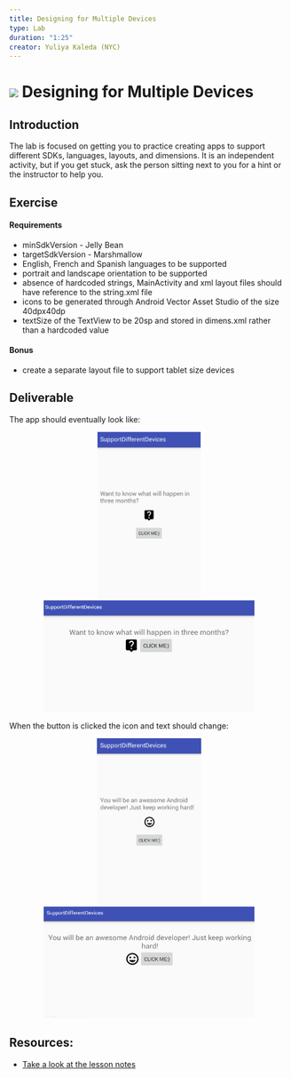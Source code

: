 ```yaml
---
title: Designing for Multiple Devices
type: Lab
duration: "1:25"
creator: Yuliya Kaleda (NYC)
---
```





# ![](https://ga-dash.s3.amazonaws.com/production/assets/logo-9f88ae6c9c3871690e33280fcf557f33.png)  Designing for Multiple Devices

## Introduction  
The lab is focused on getting you to practice creating apps to support different SDKs, languages, layouts, and dimensions. It is an independent activity, but if you get stuck, ask the person sitting next to you for a hint or the instructor to help you.

## Exercise  

#### Requirements  

- minSdkVersion - Jelly Bean
- targetSdkVersion - Marshmallow
- English, French and Spanish languages to be supported
- portrait and landscape orientation to be supported
- absence of hardcoded strings, MainActivity and xml layout files should have reference to the string.xml file
- icons to be generated through Android Vector Asset Studio of the size 40dpx40dp
- textSize of the TextView to be 20sp and stored in dimens.xml rather than a hardcoded value  

#### Bonus  
- create a separate layout file to support tablet size devices

## Deliverable

The app should eventually look like:
<p align="center">
  <a href="screenshots/portrait.png"><img src="screenshots/portrait.png" height="300"/></a>      <a href="screenshots/landscape.png"><img src="screenshots/landscape.png" height="200" width="380"/></a>
</p>

When the button is clicked the icon and text should change:
<p align="center">
  <a href="screenshots/portrait_clicked.png"><img src="screenshots/portrait_clicked.png" height="300"/></a>         <a href="screenshots/landscape_clicked.png"><img src="screenshots/landscape_clicked.png" height="200" width="380"/></a>
</p>

## Resources:
- [Take a look at the lesson notes](https://github.com/generalassembly-studio/ADI-curriculum/tree/designing-for-multiple-devices-lesson/resources/07-android-technologies-and-services/designing-for-multiple-devices)
